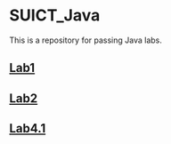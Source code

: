 # SUICT_Java
This is a repository for passing Java labs.
## [Lab1](https://github.com/SaogumiRonald/SUICT_Java/tree/main/Lab1)
## [Lab2](https://github.com/SaogumiRonald/SUICT_Java/tree/main/Lab2)
## [Lab4.1](https://github.com/SaogumiRonald/SUICT_Java/tree/main/Lab4-1)
